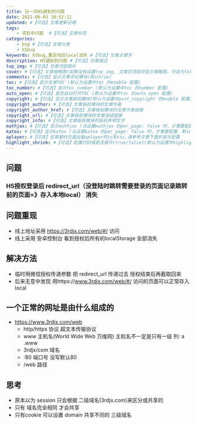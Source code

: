 ```yaml
---
title: 记一次H5遇到的问题
date: 2021-06-03 10:52:11
updated: #【可选】文章更新日期
tags: 
    - 项目中问题  #【可选】文章标签
categories: 
    - bug #【可选】文章分类
    - h5bug
keywords: h5bug,重定向后local消失 #【可选】文章关键字
description: H5遇到的问题 #【可选】文章描述
top_img: #【可选】文章顶部图片
cover: #【可选】文章缩略图(如果没有设置top_img, 文章页顶部将显示缩略图，可设为false / 图片地址/ 留空)
comments: #【可选】显示文章评论模块(默认true)
toc: #【可选】显示文章TOC (默认为设置中toc 的enable 配置)
toc_number: #【可选】显示toc_number (默认为设置中toc 的number 配置)
auto_open: #【可选】是否自动打开TOC (默认为设置中toc 的auto_open 配置)
copyright: #【可选】显示文章版权模块(默认为设置中post_copyright 的enable 配置)
copyright_author: #【可选】文章版权模块的文章作者
copyright_author_href: #【可选】文章版权模块的文章作者链接
copyright_url: #【可选】文章版权模块的文章连结链接
copyright_info: #【可选】文章版权模块的版权声明文字
mathjax: #【可选】显示mathjax (当设置mathjax 的per_page: false 时，才需要配置，默认false)
katex: #【可选】显示katex (当设置katex 的per_page: false 时，才需要配置，默认false)
aplayer: #【可选】在需要的页面加载aplayer的js和css,请参考文章下面的音乐配置
highlight_shrink: #【可选】配置代码框是否展开(true/false)(默认为设置中highlight_shrink 的配置)
---
```

## 问题 
### H5授权登录后 redirect_url（没登陆时跳转需要登录的页面记录跳转前的页面=》存入本地local） 消失
## 问题重现
  + 线上地址采用 https://3rdjx.com/web/#/ 访问
  + 线上采用 安卓控制台 看到授权后所有的localStorage 全部消失
## 解决方法
  + 临时用微信授权传递参数 把 redirect_url 传递过去 授权结束后再截取回来 
  + 后来无意中发现 用https://www.3rdjx.com/web/#/ 访问的页面可以正常存入local 
## 一个正常的网址是由什么组成的
  + https://www.3rdjx.com/web
    + http/https 协议 超文本传输协议
    + www        主机名(World Wide Web  万维网) 主机名不一定是只有一级 列: a .www
    + 3rdjx/com  域名
    + :80        端口号 没写默认80
    + /web       路径
## 思考
 + 原本以为 session 只会根据 二级域名(3rdjx.com)来区分或共享的
 + 只有 域名完全相同 才会共享
 + 只有cookie 可以设置 domain 共享不同的 三级域名 